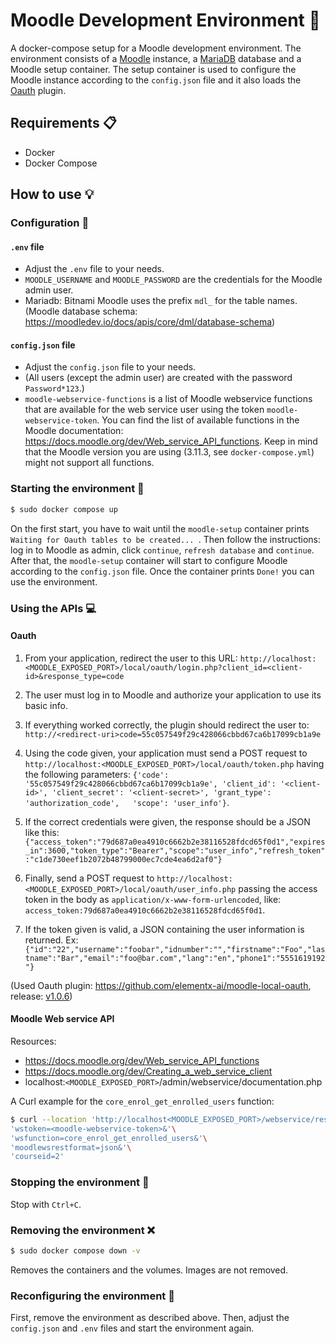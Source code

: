  # Moodle Development Environment :whale:
A docker-compose setup for a Moodle development environment. The environment consists of a [Moodle](https://hub.docker.com/r/bitnami/moodle) instance, a [MariaDB](https://hub.docker.com/_/mariadb) database and a Moodle setup container. The setup container is used to configure the Moodle instance according to the `config.json` file and it also loads the [Oauth](https://github.com/elementx-ai/moodle-local-oauth) plugin.


## Requirements :clipboard:
- Docker 
- Docker Compose


## How to use :bulb:

### Configuration :wrench:

#### `.env` file
- Adjust the `.env` file to your needs.
- `MOODLE_USERNAME` and `MOODLE_PASSWORD` are the credentials for the Moodle admin user.
- Mariadb: Bitnami Moodle uses the prefix `mdl_` for the table names. (Moodle database schema: https://moodledev.io/docs/apis/core/dml/database-schema)


#### `config.json` file
- Adjust the `config.json` file to your needs.
- (All users (except the admin user) are created with the password `Password*123`.)
- `moodle-webservice-functions` is a list of Moodle webservice functions that are available for the web service user using the token `moodle-webservice-token`. You can find the list of available functions in the Moodle documentation: https://docs.moodle.org/dev/Web_service_API_functions. Keep in mind that the Moodle version you are using (3.11.3, see `docker-compose.yml`) might not support all functions.

### Starting the environment :rocket:

```bash
$ sudo docker compose up
```

On the first start, you have to wait until the `moodle-setup` container prints `Waiting for Oauth tables to be created... `. Then follow the instructions: log in to Moodle as admin, click `continue`, `refresh database` and `continue`. After that, the `moodle-setup` container will start to configure Moodle according to the `config.json` file. Once the container prints `Done!` you can use the environment.

### Using the APIs :computer:

#### Oauth
1. From your application, redirect the user to this URL: `http://localhost:<MOODLE_EXPOSED_PORT>/local/oauth/login.php?client_id=<client-id>&response_type=code`

2. The user must log in to Moodle and authorize your application to use its basic info.

3. If everything worked correctly, the plugin should redirect the user to: `http://<redirect-uri>code=55c057549f29c428066cbbd67ca6b17099cb1a9e`

4. Using the code given, your application must send a POST request to `http://localhost:<MOODLE_EXPOSED_PORT>/local/oauth/token.php`  having the following parameters: `{'code': '55c057549f29c428066cbbd67ca6b17099cb1a9e', 'client_id': '<client-id>', 'client_secret': '<client-secret>', 'grant_type': 'authorization_code',   'scope': 'user_info'}`.

5. If the correct credentials were given, the response should be a JSON like this: `{"access_token":"79d687a0ea4910c6662b2e38116528fdcd65f0d1","expires_in":3600,"token_type":"Bearer","scope":"user_info","refresh_token":"c1de730eef1b2072b48799000ec7cde4ea6d2af0"}`

6. Finally, send a POST request to `http://localhost:<MOODLE_EXPOSED_PORT>/local/oauth/user_info.php` passing the access token in the body as `application/x-www-form-urlencoded`, like: `access_token:79d687a0ea4910c6662b2e38116528fdcd65f0d1`.

7. If the token given is valid, a JSON containing the user information is returned. Ex: `{"id":"22","username":"foobar","idnumber":"","firstname":"Foo","lastname":"Bar","email":"foo@bar.com","lang":"en","phone1":"5551619192"}`

(Used Oauth plugin: https://github.com/elementx-ai/moodle-local-oauth, release: [v1.0.6](https://github.com/elementx-ai/moodle-local-oauth/releases/tag/v1.0.6))

#### Moodle Web service API
Resources:
- https://docs.moodle.org/dev/Web_service_API_functions
- https://docs.moodle.org/dev/Creating_a_web_service_client
- localhost:`<MOODLE_EXPOSED_PORT>`/admin/webservice/documentation.php

A Curl example for the `core_enrol_get_enrolled_users` function:
```bash
$ curl --location 'http://localhost<MOODLE_EXPOSED_PORT>/webservice/rest/server.php?'\
'wstoken=<moodle-webservice-token>&'\
'wsfunction=core_enrol_get_enrolled_users&'\
'moodlewsrestformat=json&'\
'courseid=2'
```


### Stopping the environment :checkered_flag:
Stop with `Ctrl+C`.

### Removing the environment :x:
```bash
$ sudo docker compose down -v
```
Removes the containers and the volumes. Images are not removed.

### Reconfiguring the environment :wrench:
First, remove the environment as described above. Then, adjust the `config.json` and `.env` files and start the environment again.